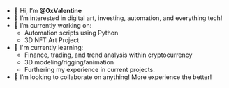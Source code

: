 - 👋 Hi, I’m **@0xValentine**
- 👀 I’m interested in digital art, investing, automation, and everything tech!
- 🌱 I’m currently working on:
  - Automation scripts using Python
  - 3D NFT Art Project
- :muscle: I'm currently learning:
  - Finance, trading, and trend analysis within cryptocurrency
  - 3D modeling/rigging/animation
  - Furthering my experience in current projects.       
- 💞️ I’m looking to collaborate on anything! More experience the better!
<!---
valentina-valentine/valentina-valentine is a ✨ special ✨ repository because its `README.md` (this file) appears on your GitHub profile.
You can click the Preview link to take a look at your changes.
--->
